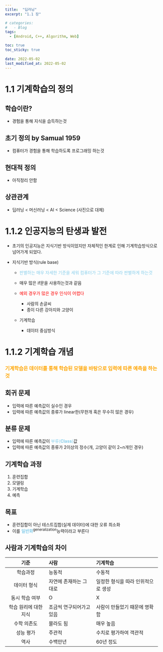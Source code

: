 ```yaml
---
title:  "딥러닝"
excerpt: "1.1 장"

# categories:
#   - Blog
tags:
  - [Android, C++, Algorithm, Web]

toc: true
toc_sticky: true
 
date: 2022-05-02
last_modified_at: 2022-05-02
---
```


# 1.1 기계학습의 정의

## 학습이란?

- 경험을 통해 지식을 습득하는것

## 초기 정의 by Samual 1959

- 컴퓨터가 경험을 통해 학습하도록 프로그래밍 하는것
  
## 현대적 정의

- 아직정리 안함

## 상관관계

- 딥러닝 < 머신러닝 < AI < Science (사진으로 대체)
  
# 1.1.2 인공지능의 탄생과 발전

- 초기의 인공지능은 지식기반 방식이었지만 자체적인 한계로 인해 기계학습방식으로 넘어가게 되었다.

- 지식기반 방식(rule base)
  - <span style="color:skyblue">판별하는 매우 자세한 기준을 세워 컴퓨터가 그 기준에 따라 판별하게 하는것</span>
  - 매우 많은 if문을 사용하는것과 같음
  - <span style="color:red">예외 경우가 많은 경우 인식이 어렵다</span>
    - 사람의 손글씨
    - 종이 다른 강아지와 고양이
  
  - 기계학습
    - 데이터 중심방식

# 1.1.2 기계학습 개념

### <span style="color:orange">기계학습은 데이터를 통해 학습된 모델을 바탕으로 입력에 따른 예측을 하는 것</span>

## 회귀 문제

- 입력에 따른 예측값이 실수인 경우
- 입력에 따른 예측값의 종류가 linear한(무한개 혹은 무수히 많은 경우)

## 분류 문제

- 입력에 따른 예측값이 <span style="color:skyblue">부류(__Class__)</span>값
- 입력에 따른 예측값의 종류가 2이상의 정수(개, 고양이 같이 2~n개인 경우)

## 기계학습 과정

1. 훈련집합
2. 모델링
3. 기계학습
4. 예측

## 목표

- 훈련집합이 아닌 테스트집합(실제 데이터)에 대한 오류 최소화
- 이를 <span style="color:skyblue">__일반화__</span><Sup>generalization</Sup>능력이라고 부른다

## 사람과 기계학습의 차이

|기준|사람|기계학습|
|:---:|:---|:---|
|학습과정|능동적|수동적|
|데이터 형식|자연에 존재하는 그대로|일정한 형식을 따라 인위적으로 생성|
|동시 학습 여부|O|X|
|학습 원리에 대한 지식|조금씩 연구되어가고 있음|사람이 만들었기 때문에 명확함|
|수학 의존도|몰라도 됨|매우 높음|
|성능 평가|주관적|수치로 평가하여 객관적|
|역사|수백만년|60년 정도|